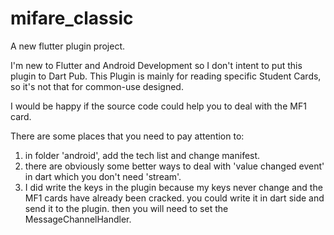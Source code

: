 # mifare_classic

A new flutter plugin project.

I'm new to Flutter and Android Development so I don't intent to put this plugin to Dart Pub. This Plugin is mainly for reading specific Student Cards, so it's not that for common-use designed.

I would be happy if the source code could help you to deal with the MF1 card.

There are some places that you need to pay attention to:
1. in folder 'android', add the tech list and change manifest.
2. there are obviously some better ways to deal with 'value changed event' in dart which you don't need 'stream'.
3. I did write the keys in the plugin because my keys never change and the MF1 cards have already been cracked. you could write it in dart side and send it to the plugin. then you will need to set the MessageChannelHandler.
